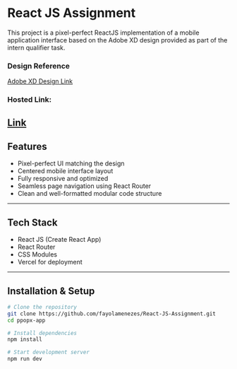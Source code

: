 # React JS Assignment

This project is a pixel-perfect ReactJS implementation of a mobile application interface based on the Adobe XD design provided as part of the intern qualifier task.

### Design Reference
[Adobe XD Design Link](https://xd.adobe.com/view/b68eea25-003d-4a5d-8fdd-d463eeb20b32-e3dd)

### Hosted Link: 
[Link](https://xd.adobe.com/view/b68eea25-003d-4a5d-8fdd-d463eeb20b32-e3dd)
---

## Features

- Pixel-perfect UI matching the design
- Centered mobile interface layout
- Fully responsive and optimized
- Seamless page navigation using React Router
- Clean and well-formatted modular code structure

---

## Tech Stack

- React JS (Create React App)
- React Router
- CSS Modules
- Vercel for deployment

---

## Installation & Setup

```bash
# Clone the repository
git clone https://github.com/fayolamenezes/React-JS-Assignment.git
cd ppopx-app

# Install dependencies
npm install

# Start development server
npm run dev
